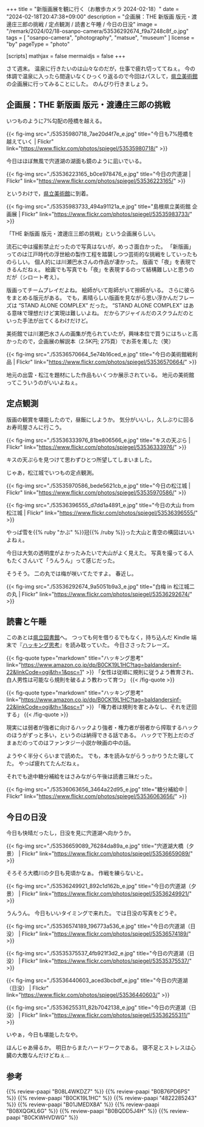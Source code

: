 +++
title = "新版画展を観に行く（お散歩カメラ 2024-02-18）"
date =  "2024-02-18T20:47:38+09:00"
description = "企画展：THE 新版画 版元・渡邊庄三郎の挑戦 / 定点観測 / 読書と午睡 / 今日の日没"
image = "/remark/2024/02/18-osanpo-camera/53536292674_f9a7248c8f_o.jpg"
tags = [ "osanpo-camera", "photography", "matsue", "museum" ]
license = "by"
pageType = "photo"

[scripts]
  mathjax = false
  mermaidjs = false
+++

さて週末。
温泉に行きたいのは山々なのだが，仕事で疲れ切っててねぇ。
今の体調で温泉に入ったら間違いなくひっくり返るので今回はパスして，[県立美術館][島根県立美術館]の企画展に行ってみることにした。
のんびり行きましょう。

## 企画展：THE 新版画 版元・渡邊庄三郎の挑戦

いつものように7%勾配の陸橋を越える。

{{< fig-img src="./53535980718_7ae20d4f7e_e.jpg" title="今日も7%陸橋を越えていく | Flickr" link="https://www.flickr.com/photos/spiegel/53535980718/" >}}

今日はほぼ無風で宍道湖の湖面も鏡のように凪いでいる。

{{< fig-img src="./53536223165_b0ce978476_e.jpg" title="今日の宍道湖 | Flickr" link="https://www.flickr.com/photos/spiegel/53536223165/" >}}

というわけで，[県立美術館][島根県立美術館]に到着。

{{< fig-img src="./53535983733_494a91121a_e.jpg" title="島根県立美術館 企画展 | Flickr" link="https://www.flickr.com/photos/spiegel/53535983733/" >}}

「THE 新版画 版元・渡邊庄三郎の挑戦」という企画展らしい。

流石に中は撮影禁止だったので写真はないが，めっさ面白かった。
「新版画」ってのは江戸時代の浮世絵の製作工程を踏襲しつつ芸術的な挑戦をしていったものらしい。
個人的には川瀬巴水さんの作品が凄かった。
版画で「夜」を表現できるんだねぇ。
絵画でも写真でも「夜」を表現するのって結構難しいと思うのだが（シロート考え）。

版画ってチームプレイだよね。
絵師がいて彫師がいて擦師がいる。
さらに彼らをまとめる版元がある。
でも，素晴らしい版画を見ながら思い浮かんだフレーズは “STAND ALONE COMPLEX” だった。
“STAND ALONE COMPLEX” はある意味で理想だけど実現は難しいよね。
だからアジャイルだのスクラムだのといった手法が出てくるわけだけど。

美術館では川瀬巴水さんの画集が売られていたが，興味本位で買うにはちぃと高かったので，企画展の解説本（2.5K円; 275頁）でお茶を濁した（笑）

{{< fig-img src="./53536570664_5e74b16ced_e.jpg" title="今日の美術館戦利品 | Flickr" link="https://www.flickr.com/photos/spiegel/53536570664/" >}}

地元の出雲・松江を題材にした作品もいくつか展示されている。
地元の美術館ってこういうのがいいよねぇ。

## 定点観測

版画の観賞を堪能したので，昼飯にしようか。
気分がいいし，久しぶりに回るお寿司屋さんに行こう。

{{< fig-img src="./53536333976_81be806566_e.jpg" title="キスの天ぷら | Flickr" link="https://www.flickr.com/photos/spiegel/53536333976/" >}}

キスの天ぷらを見つけて思わずひとつ所望してしまいました。

じゃあ，松江城でいつもの定点観測。

{{< fig-img src="./53535970586_bede5621cb_e.jpg" title="今日の松江城 | Flickr" link="https://www.flickr.com/photos/spiegel/53535970586/" >}}

{{< fig-img src="./53536396555_d7dd1a4891_e.jpg" title="今日の大山 from 松江城 | Flickr" link="https://www.flickr.com/photos/spiegel/53536396555/" >}}

やっぱ雪を{{% ruby "かぶ" %}}冠{{% /ruby %}}った大山と青空の構図はいいよねぇ。

今日は大気の透明度がよかったみたいで大山がよく見えた。
写真を撮ってる人もたくさんいて「うんうん」って感じだった。

そうそう。
二の丸では梅が咲いてたですよ。
春近し。

{{< fig-img src="./53536292674_9a5051b9a3_e.jpg" title="白梅 in 松江城二の丸 | Flickr" link="https://www.flickr.com/photos/spiegel/53536292674/" >}}

## 読書と午睡

このあとは[県立図書館][島根県立図書館]へ。
つっても何を借りるでもなく，持ち込んだ Kindle 端末で『[ハッキング思考](https://www.amazon.co.jp/dp/B0CK19L1HC?tag=baldandersinf-22&linkCode=ogi&th=1&psc=1 "Amazon.co.jp: ハッキング思考　強者はいかにしてルールを歪めるのか、それを正すにはどうしたらいいのか eBook : ブルース・シュナイアー, 高橋 聡: Kindleストア")』を読み耽っていた。
今日ささったフレーズ。

{{< fig-quote type="markdown" title="ハッキング思考" link="https://www.amazon.co.jp/dp/B0CK19L1HC?tag=baldandersinf-22&linkCode=ogi&th=1&psc=1" >}}
「女性は従順に規則に従うよう教育され、白人男性は可能なら規則を破るよう教わって育つ」
{{< /fig-quote >}}

{{< fig-quote type="markdown" title="ハッキング思考" link="https://www.amazon.co.jp/dp/B0CK19L1HC?tag=baldandersinf-22&linkCode=ogi&th=1&psc=1" >}}
「権力者は規則を害とみなし、それを迂回する」
{{< /fig-quote >}}

現実には弱者が強者に向けるハックより強者・権力者が弱者から搾取するハックのほうがずっと多い，というのは納得できる話である。
ハックで下剋上だのざまぁだのってのはファンタジー小説か映画の中の話。

ようやく半分くらいまで読めた。
でも，本を読みながらうっかりうたた寝してた。
やっぱ疲れてたんだねぇ。

それでも途中糖分補給をはさみながら午後は読書三昧だった。

{{< fig-img src="./53536063656_3464a22d95_e.jpg" title="糖分補給中 | Flickr" link="https://www.flickr.com/photos/spiegel/53536063656/" >}}

## 今日の日没

今日も快晴だったし，日没を見に宍道湖へ向かうか。

{{< fig-img src="./53536659089_76284da89a_e.jpg" title="宍道湖大橋（夕景） | Flickr" link="https://www.flickr.com/photos/spiegel/53536659089/" >}}

そろそろ大橋川の夕日も見頃かなぁ。
作戦を練らないと。

{{< fig-img src="./53536249921_892c1d162b_e.jpg" title="今日の宍道湖（夕景） | Flickr" link="https://www.flickr.com/photos/spiegel/53536249921/" >}}

うんうん。
今日もいいタイミングで来れた。
では日没の写真をどうぞ。

{{< fig-img src="./53536574189_196773a536_e.jpg" title="今日の宍道湖（日没） | Flickr" link="https://www.flickr.com/photos/spiegel/53536574189/" >}}

{{< fig-img src="./53535375537_4fb921f3d2_e.jpg" title="今日の宍道湖（日没） | Flickr" link="https://www.flickr.com/photos/spiegel/53535375537/" >}}

{{< fig-img src="./53536440603_aced3bcbdf_e.jpg" title="今日の宍道湖（日没） | Flickr" link="https://www.flickr.com/photos/spiegel/53536440603/" >}}

{{< fig-img src="./53536255311_82b7042138_e.jpg" title="今日の宍道湖（日没） | Flickr" link="https://www.flickr.com/photos/spiegel/53536255311/" >}}

いやぁ，今日も堪能したなや。

ほんじゃあ帰るか。
明日からまたハードワークである。
寝不足とストレスは心臓の大敵なんだけどねぇ...

[島根県立美術館]: https://www.shimane-art-museum.jp/ "SHIMANE ART MUSEUM | 島根県立美術館"
[島根県立図書館]: https://www.library.pref.shimane.lg.jp/

## 参考

{{% review-paapi "B08L4WKDZ7" %}} <!-- PowerShot ZOOM -->
{{% review-paapi "B0B76PD6PS" %}} <!-- サイクリング・シューズ GIRO Tracker -->
{{% review-paapi "B0CK19L1HC" %}} <!-- ハッキング思考 Kindle 版 -->
{{% review-paapi "4822285243" %}} <!-- ピープルウエア Peopleware -->
{{% review-paapi "B01JMEDX8A" %}} <!-- 攻殻機動隊 STAND ALONE COMPLEX (SAC) -->
{{% review-paapi "B08XQGKL6G" %}} <!-- ぐだふわエブリデー -->
{{% review-paapi "B0BQDD5J4H" %}} <!-- 君と世界の終わりに; 世界の終わりに柴犬と #せかしば -->
{{% review-paapi "B0CKWHVDWG" %}} <!-- 花になって - Be a flower 薬屋のひとりごと -->
